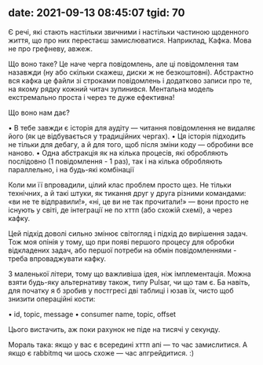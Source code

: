 date: 2021-09-13 08:45:07
tgid: 70
----

Є речі, які стають настільки звичними і настільки частиною щоденного життя, що про них перестаєш замислюватися. Наприклад, Кафка. Мова не про грефневу, авжеж. 

Що воно таке? Це наче черга повідомлень, але ці повідомлення там назавжди (ну або скільки скажеш, диски ж не безкоштовні). Абстрактно вся кафка це файли зі строками повідомлень і додатково записи про те, на якому рядку кожний читач зупинився. Ментальна модель екстремально проста і через те дуже ефективна!

Що воно нам дає? 

•  В тебе завжди є історія для аудіту — читання повідомлення не видаляє його (як це відбувається у традиційних чергах).
•  Ця історія підходить не тільки для дебагу, а й для того, щоб після зміни коду — обробини все наново.
•  Одна абстракція як на кілька процесів, які обробляють послідовно (1 повідомлення - 1 раз), так і на кілька обробляють параллельно, і на будь-які комбінації

Коли ми її впровадили, цілий клас проблем просто щез. Не тільки технічних, а й такі штуки, як тикання друг у друга різними командами: «ви не те відправили!», «ні, це ви не так прочитали!» — вони просто не існують у світі, де інтеграції не по хттп (або схожій схемі), а через кафку.

Цей підхід доволі сильно змінює світогляд і підхід до вирішення задач. Тож моя опінія у тому, що при появі першого процесу для обробки відкладених задач, або першої потреби на обмін повідомленнями - треба впроваджувати кафку. 

З маленької літери, тому що важливіша ідея, ніж імплементація. Можна взяти будь-яку альтернативу також, типу Pulsar, чи що там є. Ба навіть, для початку я б зробив у постгресі дві таблиці і юзав їх, чисто щоб знизити операційні кости:

•  id, topic, message
•  consumer name, topic, offset

Цього вистачить, аж поки рахунок не піде на тисячі у секунду. 

Мораль така: якщо у вас є всередині хттп апі — то час замислитися. А якщо є rabbitmq чи шось схоже — час апгрейдитися. :)